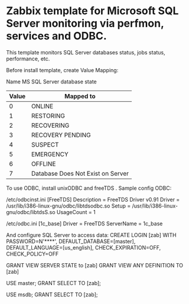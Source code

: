 # Zabbix template for Microsoft SQL Server monitoring via perfmon, services and ODBC.

This template monitors SQL Server databases status, jobs status, performance,  etc.

Before install template, create Value Mapping:

Name    MS SQL Server database state

|Value    |Mapped to
|---------|----------
|0        |ONLINE
|1        |RESTORING
|2        |RECOVERING
|3        |RECOVERY PENDING
|4        |SUSPECT
|5        |EMERGENCY
|6        |OFFLINE
|7        |Database Does Not Exist on Server

To use ODBC, install unixODBC and freeTDS .
Sample config ODBC:

/etc/odbcinst.ini
[FreeTDS]
Description = FreeTDS Driver v0.91
Driver = /usr/lib/i386-linux-gnu/odbc/libtdsodbc.so
Setup = /usr/lib/i386-linux-gnu/odbc/libtdsS.so
UsageCount = 1


/etc/odbc.ini
[1c_base]
Driver = FreeTDS
ServerName = 1c_base

And configure SQL Server to access data:
CREATE LOGIN [zab] WITH PASSWORD=N'****', DEFAULT_DATABASE=[master], DEFAULT_LANGUAGE=[us_english], CHECK_EXPIRATION=OFF, CHECK_POLICY=OFF

GRANT VIEW SERVER STATE to [zab]
GRANT VIEW ANY DEFINITION TO [zab]

USE master;
GRANT SELECT TO [zab];

USE msdb;
GRANT SELECT TO [zab];

